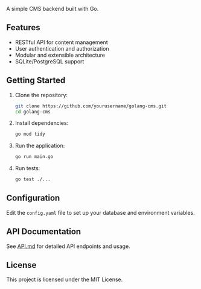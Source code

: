 A simple CMS backend built with Go.

## Features

- RESTful API for content management
- User authentication and authorization
- Modular and extensible architecture
- SQLite/PostgreSQL support

## Getting Started

1. Clone the repository:
    ```bash
    git clone https://github.com/yourusername/golang-cms.git
    cd golang-cms
    ```

2. Install dependencies:
    ```bash
    go mod tidy
    ```

3. Run the application:
    ```bash
    go run main.go
    ```

4. Run tests:
    ```bash
    go test ./...
    ```

## Configuration

Edit the `config.yaml` file to set up your database and environment variables.

## API Documentation

See [API.md](API.md) for detailed API endpoints and usage.

## License

This project is licensed under the MIT License.
